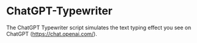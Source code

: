 # ChatGPT-Typewriter
The ChatGPT Typewriter script simulates the text typing effect you see on ChatGPT (https://chat.openai.com/).
